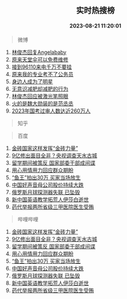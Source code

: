<div align="center"><h2>实时热搜榜</h2><h4>2023-08-21 11:20:01</h4></div>

> 微博  

1. [林俊杰回复Angelababy](https://s.weibo.com/weibo?q=%23%E6%9E%97%E4%BF%8A%E6%9D%B0%E5%9B%9E%E5%A4%8DAngelababy%23&t=31&band_rank=1&Refer=top)<br />
2. [原来天堂伞可以免费维修](https://s.weibo.com/weibo?q=%23%E5%8E%9F%E6%9D%A5%E5%A4%A9%E5%A0%82%E4%BC%9E%E5%8F%AF%E4%BB%A5%E5%85%8D%E8%B4%B9%E7%BB%B4%E4%BF%AE%23&t=31&band_rank=2&Refer=top)<br />
3. [接到96110来电千万不要挂](https://s.weibo.com/weibo?q=%23%E6%8E%A5%E5%88%B096110%E6%9D%A5%E7%94%B5%E5%8D%83%E4%B8%87%E4%B8%8D%E8%A6%81%E6%8C%82%23&t=31&band_rank=3&Refer=top)<br />
4. [原来我的专业考不了公务员](https://s.weibo.com/weibo?q=%23%E5%8E%9F%E6%9D%A5%E6%88%91%E7%9A%84%E4%B8%93%E4%B8%9A%E8%80%83%E4%B8%8D%E4%BA%86%E5%85%AC%E5%8A%A1%E5%91%98%23&t=31&band_rank=4&Refer=top)<br />
5. [身边人成为了明星](https://s.weibo.com/weibo?q=%23%E8%BA%AB%E8%BE%B9%E4%BA%BA%E6%88%90%E4%B8%BA%E4%BA%86%E6%98%8E%E6%98%9F%23&t=31&band_rank=5&Refer=top)<br />
6. [无意识减肥却减肥的行为](https://s.weibo.com/weibo?q=%23%E6%97%A0%E6%84%8F%E8%AF%86%E5%87%8F%E8%82%A5%E5%8D%B4%E5%87%8F%E8%82%A5%E7%9A%84%E8%A1%8C%E4%B8%BA%23&t=31&band_rank=6&Refer=top)<br />
7. [林俊杰回应被激光笔照眼](https://s.weibo.com/weibo?q=%23%E6%9E%97%E4%BF%8A%E6%9D%B0%E5%9B%9E%E5%BA%94%E8%A2%AB%E6%BF%80%E5%85%89%E7%AC%94%E7%85%A7%E7%9C%BC%23&t=31&band_rank=7&Refer=top)<br />
8. [火的是魏大勋装的是范丞丞](https://s.weibo.com/weibo?q=%23%E7%81%AB%E7%9A%84%E6%98%AF%E9%AD%8F%E5%A4%A7%E5%8B%8B%E8%A3%85%E7%9A%84%E6%98%AF%E8%8C%83%E4%B8%9E%E4%B8%9E%23&t=31&band_rank=8&Refer=top)<br />
9. [2023年国考过审人数达近260万人](https://s.weibo.com/weibo?q=%232023%E5%B9%B4%E5%9B%BD%E8%80%83%E8%BF%87%E5%AE%A1%E4%BA%BA%E6%95%B0%E8%BE%BE%E8%BF%91260%E4%B8%87%E4%BA%BA%23&t=31&band_rank=9&Refer=top)<br />

> 知乎  


> 百度  

1. [金砖国家这样发挥“金砖力量”](https://www.baidu.com/s?wd=%E9%87%91%E7%A0%96%E5%9B%BD%E5%AE%B6%E8%BF%99%E6%A0%B7%E5%8F%91%E6%8C%A5%E2%80%9C%E9%87%91%E7%A0%96%E5%8A%9B%E9%87%8F%E2%80%9D&sa=fyb_news&rsv_dl=fyb_news)<br />
2. [9亿修出面目全非？央视调查天水古城](https://www.baidu.com/s?wd=9%E4%BA%BF%E4%BF%AE%E5%87%BA%E9%9D%A2%E7%9B%AE%E5%85%A8%E9%9D%9E%EF%BC%9F%E5%A4%AE%E8%A7%86%E8%B0%83%E6%9F%A5%E5%A4%A9%E6%B0%B4%E5%8F%A4%E5%9F%8E&sa=fyb_news&rsv_dl=fyb_news)<br />
3. [留学期间被策反 国家部委干部成间谍](https://www.baidu.com/s?wd=%E7%95%99%E5%AD%A6%E6%9C%9F%E9%97%B4%E8%A2%AB%E7%AD%96%E5%8F%8D+%E5%9B%BD%E5%AE%B6%E9%83%A8%E5%A7%94%E5%B9%B2%E9%83%A8%E6%88%90%E9%97%B4%E8%B0%8D&sa=fyb_news&rsv_dl=fyb_news)<br />
4. [用心用情用力回应群众期盼](https://www.baidu.com/s?wd=%E7%94%A8%E5%BF%83%E7%94%A8%E6%83%85%E7%94%A8%E5%8A%9B%E5%9B%9E%E5%BA%94%E7%BE%A4%E4%BC%97%E6%9C%9F%E7%9B%BC&sa=fyb_news&rsv_dl=fyb_news)<br />
5. [“鱼王”拍出30万 买家当场放生](https://www.baidu.com/s?wd=%E2%80%9C%E9%B1%BC%E7%8E%8B%E2%80%9D%E6%8B%8D%E5%87%BA30%E4%B8%87+%E4%B9%B0%E5%AE%B6%E5%BD%93%E5%9C%BA%E6%94%BE%E7%94%9F&sa=fyb_news&rsv_dl=fyb_news)<br />
6. [中国好声音母公司股价持续大跌](https://www.baidu.com/s?wd=%E4%B8%AD%E5%9B%BD%E5%A5%BD%E5%A3%B0%E9%9F%B3%E6%AF%8D%E5%85%AC%E5%8F%B8%E8%82%A1%E4%BB%B7%E6%8C%81%E7%BB%AD%E5%A4%A7%E8%B7%8C&sa=fyb_news&rsv_dl=fyb_news)<br />
7. [俄罗斯月球探测器失联 已坠毁](https://www.baidu.com/s?wd=%E4%BF%84%E7%BD%97%E6%96%AF%E6%9C%88%E7%90%83%E6%8E%A2%E6%B5%8B%E5%99%A8%E5%A4%B1%E8%81%94+%E5%B7%B2%E5%9D%A0%E6%AF%81&sa=fyb_news&rsv_dl=fyb_news)<br />
8. [新中国英语教学拓荒人伊莎白逝世](https://www.baidu.com/s?wd=%E6%96%B0%E4%B8%AD%E5%9B%BD%E8%8B%B1%E8%AF%AD%E6%95%99%E5%AD%A6%E6%8B%93%E8%8D%92%E4%BA%BA%E4%BC%8A%E8%8E%8E%E7%99%BD%E9%80%9D%E4%B8%96&sa=fyb_news&rsv_dl=fyb_news)<br />
9. [药代举报两所省级三甲医院医生受贿](https://www.baidu.com/s?wd=%E8%8D%AF%E4%BB%A3%E4%B8%BE%E6%8A%A5%E4%B8%A4%E6%89%80%E7%9C%81%E7%BA%A7%E4%B8%89%E7%94%B2%E5%8C%BB%E9%99%A2%E5%8C%BB%E7%94%9F%E5%8F%97%E8%B4%BF&sa=fyb_news&rsv_dl=fyb_news)<br />

> 哔哩哔哩  

1. [金砖国家这样发挥“金砖力量”](https://www.baidu.com/s?wd=%E9%87%91%E7%A0%96%E5%9B%BD%E5%AE%B6%E8%BF%99%E6%A0%B7%E5%8F%91%E6%8C%A5%E2%80%9C%E9%87%91%E7%A0%96%E5%8A%9B%E9%87%8F%E2%80%9D&sa=fyb_news&rsv_dl=fyb_news)<br />
2. [9亿修出面目全非？央视调查天水古城](https://www.baidu.com/s?wd=9%E4%BA%BF%E4%BF%AE%E5%87%BA%E9%9D%A2%E7%9B%AE%E5%85%A8%E9%9D%9E%EF%BC%9F%E5%A4%AE%E8%A7%86%E8%B0%83%E6%9F%A5%E5%A4%A9%E6%B0%B4%E5%8F%A4%E5%9F%8E&sa=fyb_news&rsv_dl=fyb_news)<br />
3. [留学期间被策反 国家部委干部成间谍](https://www.baidu.com/s?wd=%E7%95%99%E5%AD%A6%E6%9C%9F%E9%97%B4%E8%A2%AB%E7%AD%96%E5%8F%8D+%E5%9B%BD%E5%AE%B6%E9%83%A8%E5%A7%94%E5%B9%B2%E9%83%A8%E6%88%90%E9%97%B4%E8%B0%8D&sa=fyb_news&rsv_dl=fyb_news)<br />
4. [用心用情用力回应群众期盼](https://www.baidu.com/s?wd=%E7%94%A8%E5%BF%83%E7%94%A8%E6%83%85%E7%94%A8%E5%8A%9B%E5%9B%9E%E5%BA%94%E7%BE%A4%E4%BC%97%E6%9C%9F%E7%9B%BC&sa=fyb_news&rsv_dl=fyb_news)<br />
5. [“鱼王”拍出30万 买家当场放生](https://www.baidu.com/s?wd=%E2%80%9C%E9%B1%BC%E7%8E%8B%E2%80%9D%E6%8B%8D%E5%87%BA30%E4%B8%87+%E4%B9%B0%E5%AE%B6%E5%BD%93%E5%9C%BA%E6%94%BE%E7%94%9F&sa=fyb_news&rsv_dl=fyb_news)<br />
6. [中国好声音母公司股价持续大跌](https://www.baidu.com/s?wd=%E4%B8%AD%E5%9B%BD%E5%A5%BD%E5%A3%B0%E9%9F%B3%E6%AF%8D%E5%85%AC%E5%8F%B8%E8%82%A1%E4%BB%B7%E6%8C%81%E7%BB%AD%E5%A4%A7%E8%B7%8C&sa=fyb_news&rsv_dl=fyb_news)<br />
7. [俄罗斯月球探测器失联 已坠毁](https://www.baidu.com/s?wd=%E4%BF%84%E7%BD%97%E6%96%AF%E6%9C%88%E7%90%83%E6%8E%A2%E6%B5%8B%E5%99%A8%E5%A4%B1%E8%81%94+%E5%B7%B2%E5%9D%A0%E6%AF%81&sa=fyb_news&rsv_dl=fyb_news)<br />
8. [新中国英语教学拓荒人伊莎白逝世](https://www.baidu.com/s?wd=%E6%96%B0%E4%B8%AD%E5%9B%BD%E8%8B%B1%E8%AF%AD%E6%95%99%E5%AD%A6%E6%8B%93%E8%8D%92%E4%BA%BA%E4%BC%8A%E8%8E%8E%E7%99%BD%E9%80%9D%E4%B8%96&sa=fyb_news&rsv_dl=fyb_news)<br />
9. [药代举报两所省级三甲医院医生受贿](https://www.baidu.com/s?wd=%E8%8D%AF%E4%BB%A3%E4%B8%BE%E6%8A%A5%E4%B8%A4%E6%89%80%E7%9C%81%E7%BA%A7%E4%B8%89%E7%94%B2%E5%8C%BB%E9%99%A2%E5%8C%BB%E7%94%9F%E5%8F%97%E8%B4%BF&sa=fyb_news&rsv_dl=fyb_news)<br />
